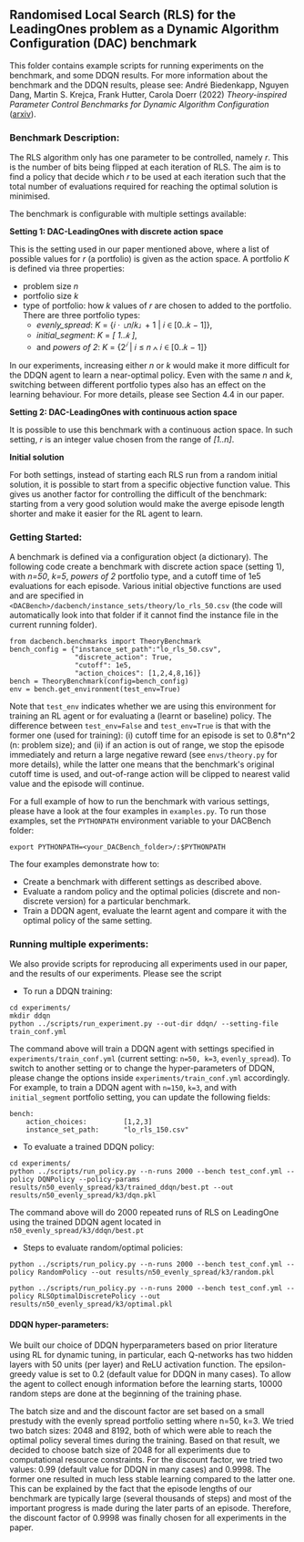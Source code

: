 ## Randomised Local Search (RLS) for the LeadingOnes problem as a Dynamic Algorithm Configuration (DAC) benchmark

This folder contains example scripts for running experiments on the benchmark, and some DDQN results. For more information about the benchmark and the DDQN results, please see:
André Biedenkapp, Nguyen Dang, Martin S. Krejca, Frank Hutter, Carola Doerr (2022) *Theory-inspired Parameter Control Benchmarks for Dynamic Algorithm Configuration* ([arxiv](https://arxiv.org/abs/2202.03259)).


### Benchmark Description:

The RLS algorithm only has one parameter to be controlled, namely *r*. This is the number of bits being flipped at each iteration of RLS. The aim is to find a policy that decide which *r* to be used at each iteration such that the total number of evaluations required for reaching the optimal solution is minimised. 

The benchmark is configurable with multiple settings available:

**Setting 1: DAC-LeadingOnes with discrete action space**

This is the setting used in our paper mentioned above, where a list of possible values for *r* (a portfolio) is given as the action space. A portfolio *K* is defined via three properties:
- problem size *n*
- portfolio size *k*
- type of portfolio: how *k* values of *r* are chosen to added to the portfolio. There are three portfolio types: 
    + *evenly_spread*: *K* = {𝑖 · ⌊𝑛/𝑘⌋ + 1 | 𝑖 ∈ [0..𝑘 − 1]},
    + *initial_segment*: *K* = *[ 1..𝑘 ]*,
    + and *powers of 2*: *K* = {$2^𝑖$ | 𝑖 ≤ 𝑛 ∧ 𝑖 ∈ [0..𝑘 − 1]}

In our experiments, increasing either *n* or *k* would make it more difficult for the DDQN agent to learn a near-optimal policy. Even with the same *n* and *k*, switching between different portfolio types also has an effect on the learning behaviour. For more details, please see Section 4.4 in our paper. 

**Setting 2: DAC-LeadingOnes with continuous action space**

It is possible to use this benchmark with a continuous action space. In such setting, *r* is an integer value chosen from the range of *[1..n]*. 

**Initial solution**

For both settings, instead of starting each RLS run from a random initial solution, it is possible to start from a specific objective function value. This gives us another factor for controlling the difficult of the benchmark: starting from a very good solution would make the averge episode length shorter and make it easier for the RL agent to learn.


### Getting Started:

A benchmark is defined via a configuration object (a dictionary). The following code create a benchmark with discrete action space (setting 1), with *n=50*, *k=5*, *powers of 2* portfolio type, and a cutoff time of 1e5 evaluations for each episode. Various initial objective functions are used and are specified in `<DACBench>/dacbench/instance_sets/theory/lo_rls_50.csv` (the code will automatically look into that folder if it cannot find the instance file in the current running folder).

```
from dacbench.benchmarks import TheoryBenchmark
bench_config = {"instance_set_path":"lo_rls_50.csv",
                "discrete_action": True,
                "cutoff": 1e5,
                "action_choices": [1,2,4,8,16]}
bench = TheoryBenchmark(config=bench_config)
env = bench.get_environment(test_env=True)                
```

Note that `test_env` indicates whether we are using this environment for training an RL agent or for evaluating a (learnt or baseline) policy. The difference between `test_env=False` and `test_env=True` is that with the former one (used for training): (i) cutoff time for an episode is set to 0.8*n^2 (n: problem size); and (ii) if an action is out of range, we stop the episode immediately and return a large negative reward (see `envs/theory.py` for more details), while the latter one means that the benchmark's original cutoff time is used, and out-of-range action will be clipped to nearest valid value and the episode will continue.

For a full example of how to run the benchmark with various settings, please have a look at the four examples in `examples.py`. To run those examples, set the `PYTHONPATH` environment variable to your DACBench folder:
```
export PYTHONPATH=<your_DACBench_folder>/:$PYTHONPATH
```

The four examples demonstrate how to:

- Create a benchmark with different settings as described above. 
- Evaluate a random policy and the optimal policies (discrete and non-discrete version) for a particular benchmark.
- Train a DDQN agent, evaluate the learnt agent and compare it with the optimal policy of the same setting.

### Running multiple experiments:

We also provide scripts for reproducing all experiments used in our paper, and the results of our experiments. Please see the script 

- To run a DDQN training:

```
cd experiments/
mkdir ddqn
python ../scripts/run_experiment.py --out-dir ddqn/ --setting-file train_conf.yml
```

The command above will train a DDQN agent with settings specified in `experiments/train_conf.yml` (current setting: `n=50, k=3`, `evenly_spread`). To switch to another setting or to change the hyper-parameters of DDQN, please change the options inside `experiments/train_conf.yml` accordingly. For example, to train a DDQN agent with `n=150`, `k=3`, and with `initial_segment` portfolio setting, you can update the following fields:

```
bench:
    action_choices:         [1,2,3]
    instance_set_path:      "lo_rls_150.csv"    
```

- To evaluate a trained DDQN policy:

```
cd experiments/
python ../scripts/run_policy.py --n-runs 2000 --bench test_conf.yml --policy DQNPolicy --policy-params results/n50_evenly_spread/k3/trained_ddqn/best.pt --out results/n50_evenly_spread/k3/dqn.pkl
```
The command above will do 2000 repeated runs of RLS on LeadingOne using the trained DDQN agent located in `n50_evenly_spread/k3/ddqn/best.pt`

- Steps to evaluate random/optimal policies:
```
python ../scripts/run_policy.py --n-runs 2000 --bench test_conf.yml --policy RandomPolicy --out results/n50_evenly_spread/k3/random.pkl

python ../scripts/run_policy.py --n-runs 2000 --bench test_conf.yml --policy RLSOptimalDiscretePolicy --out results/n50_evenly_spread/k3/optimal.pkl
```

#### DDQN hyper-parameters:

We built our choice of DDQN hyperparameters based on prior literature using RL for dynamic tuning, in particular, each Q-networks has two hidden layers with 50 units (per layer) and ReLU activation function. The epsilon-greedy value is set to 0.2 (default value for DDQN in many cases). To allow the agent to collect enough information before the learning starts, 10000 random steps are done at the beginning of the training phase. 

The batch size and and the discount factor are set based on a small prestudy with the evenly spread portfolio setting where n=50, k=3. We tried two batch sizes: 2048 and 8192, both of which were able to reach the optimal policy several times during the training. Based on that result, we decided to choose batch size of 2048 for all experiments due to computational resource constraints. For the discount factor, we tried two values: 0.99 (default value for DDQN in many cases) and 0.9998. The former one resulted in much less stable learning compared to the latter one. This can be explained by the fact that the episode lengths of our benchmark are typically large (several thousands of steps) and most of the important progress is made during the later parts of an episode. Therefore, the discount factor of 0.9998 was finally chosen for all experiments in the paper.

